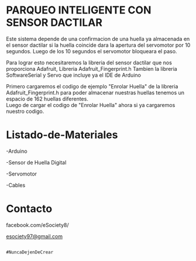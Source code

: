 # PARQUEO INTELIGENTE CON SENSOR DACTILAR
                                                                                                                                
  Este sistema depende de una confirmacion de una huella ya almacenada en el sensor dactilar
 si la huella coincide dara la apertura del servomotor por 10 segundos. Luego de los 10 segundos 
 el servomotor bloqueara el paso.                   
                                                                                                                                 
  Para lograr esto necesitaremos la libreria del sensor dactilar que nos proporciona Adafruit,
 Libreria Adafruit_Fingerprint.h
 Tambien la libreria SoftwareSerial y Servo que incluye ya el IDE de Arduino                                                                  

  Primero cargaremos el codigo de ejemplo "Enrolar Huella" de la libreria Adafruit_Fingerprint.h 
 para poder almacenar nuestras huellas tenemos un espacio de 162 huellas diferentes.                                                                                                                                                                                                        
 Luego de cargar el codigo de "Enrolar Huella" ahora si ya cargaremos nuestro codigo.                                                                                                                                    
                                                 

# Listado-de-Materiales

-Arduino 

-Sensor de Huella Digital 

-Servomotor 

-Cables 




# Contacto

facebook.com/eSociety8/

esociety97@gmail.com




                                                         #NuncaDejenDeCrear
                                                         
                                                         
